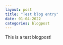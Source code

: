 ```yaml
---
layout: post
title: "Test blog entry"
date: 01-04-2022
categories: blogpost
---
```

This is a test blogpost!